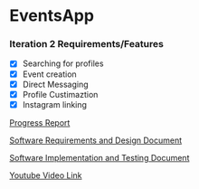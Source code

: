 # EventsApp

### Iteration 2 Requirements/Features

* [X] Searching for profiles
* [X] Event creation
* [X] Direct Messaging
* [X] Profile Custimaztion
* [X] Instagram linking

[Progress Report](https://github.com/Gregbgarman/EventsApp/blob/master/Progress%20Report%20Template.docx)

[Software Requirements and Design Document](https://github.com/Gregbgarman/EventsApp/blob/master/RD%20Template.docx)

[Software Implementation and Testing Document](https://github.com/Gregbgarman/EventsApp/blob/master/IT%20Template.docx)

[Youtube Video Link](https://youtu.be/3FCHVX5l1Co)
